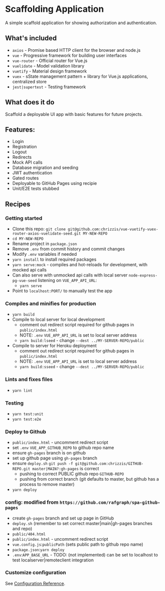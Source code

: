 # Scaffolding Application

A simple scaffold application for showing authorization and authentication.

## What's included
- `axios` - Promise based HTTP client for the browser and node.js
- `vue` - Progressive framework for building user interfaces
- `vue-router` - Official router for Vue.js
- `vuelidate` - Model validation library
- `vuetify` - Material design framework
- `vuex` - sState management pattern + library for Vue.js applications, centralized store
- `jest|supertest` - Testing framework
## What does it do
Scaffold a deployable UI app with basic features for future projects.

## Features:
- Login
- Registration
- Logout
- Redirects
- Mock API calls
- Database migration and seeding
- JWT authentication
- Gated routes
- Deployable to GitHub Pages using recipie
- Unit/E2E tests stubbed

## Recipes

### Getting started
- Clone this repo: `git clone git@github.com:chrizzis/vue-vuetify-vuex-router-axios-vuelidate-seed.git MY-NEW-REPO`
- `cd MY-NEW-REPO`
- Rename project in `package.json`
- Remove `.env` from commit history and commit changes
- Modify `.env` variables if needed
- `yarn install` to install required packages
- `yarn serve:mock` - compiles and hot-reloads for development, with mocked api calls
- Can also serve with unmocked api calls with local server `node-express-pg-vue-seed` listening on `VUE_APP_API_URL`:
  - `yarn serve`
- Point to `localhost:PORT/` to manually test the app

### Compiles and minifies for production
- `yarn build`
- Compile to local server for local development
  - comment out redirect script required for github pages in `public/index.html`
  - NOTE: `.env` `VUE_APP_API_URL` is set to local server address
  - `yarn build:lseed` - change `--dest ../MY-SERVER-REPO/public`
- Compile to server for Heroku deployment
  - comment out redirect script required for github pages in `public/index.html`
  - NOTE: `.env` `VUE_APP_API_URL` is set to local server address
  - `yarn build:sseed` - change `--dest ../MY-SERVER-REPO/public`

### Lints and fixes files
- `yarn lint`

### Testing
- `yarn test:unit`
- `yarn test:e2e`

### Deploy to Github
- `public/index.html` - uncomment redirect script
- set `.env` `VUE_APP_GITHUB_REPO` to github repo name
- ensure `gh-pages` branch is on github
- set up github page using `gh-pages` branch
- ensure `deploy.sh` `git push -f git@github.com:chrizzis/GITHUB-REPO.git master|MAIN?:gh-pages` is correct
  - pushing to correct PUBLIC github repo `GITHUB-REPO`
  - pushing from correct branch (git defaults to master, but github has a process to remove master)
- `yarn deploy`
### config: modified from `https://github.com/rafgraph/spa-github-pages`
- create `gh-pages` branch and set up page in GitHub
- `deploy.sh` (remember to set correct master|main|gh-pages branches and repo)
- `public/404.html`
- `public/index.html` - uncomment redirect script
- `vue.config.js`:`publicPath` (sets public path to github repo name)
- `package.json`:`yarn deploy`
- `.env`:`APP_BASE_URL` - TODO: (not implemented) can be set to localhost to test localserver|remoteclient integration

### Customize configuration
See [Configuration Reference](https://cli.vuejs.org/config/).
